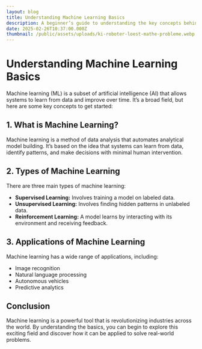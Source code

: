 ```yaml
---
layout: blog
title: Understanding Machine Learning Basics
description: A beginner’s guide to understanding the key concepts behind machine learning.
date: 2025-02-26T10:37:00.000Z
thumbnail: /public/assets/uploads/ki-roboter-loest-mathe-probleme.webp
---
```


# Understanding Machine Learning Basics

Machine learning (ML) is a subset of artificial intelligence (AI) that allows systems to learn from data and improve over time. It’s a broad field, but here are some key concepts to get started:

## 1. What is Machine Learning?

Machine learning is a method of data analysis that automates analytical model building. It’s based on the idea that systems can learn from data, identify patterns, and make decisions with minimal human intervention.

## 2. Types of Machine Learning

There are three main types of machine learning:

- **Supervised Learning:** Involves training a model on labeled data.
- **Unsupervised Learning:** Involves finding hidden patterns in unlabeled data.
- **Reinforcement Learning:** A model learns by interacting with its environment and receiving feedback.

## 3. Applications of Machine Learning

Machine learning has a wide range of applications, including:

- Image recognition
- Natural language processing
- Autonomous vehicles
- Predictive analytics

## Conclusion

Machine learning is a powerful tool that is revolutionizing industries across the world. By understanding the basics, you can begin to explore this exciting field and discover how it can be applied to solve real-world problems.
